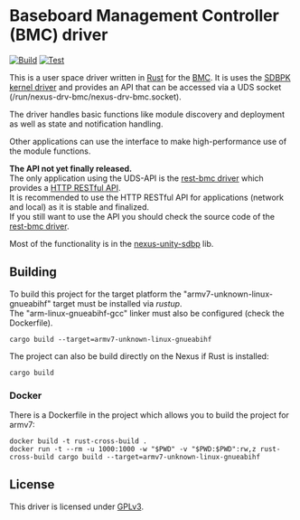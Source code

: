 # Baseboard Management Controller (BMC) driver
[![Build](https://github.com/nexus-unity/drv-bmc/actions/workflows/build.yml/badge.svg)](https://github.com/nexus-unity/drv-bmc/actions/workflows/build.yml)
[![Test](https://github.com/nexus-unity/drv-bmc/actions/workflows/test.yml/badge.svg)](https://github.com/nexus-unity/drv-bmc/actions/workflows/test.yml)

This is a user space driver written in [Rust](https://www.rust-lang.org/) for the [BMC](https://nexus-unity.com/en/modules/mainboard/).
It is uses the [SDBPK kernel driver](https://github.com/nexus-unity/kernel-driver-sdbpk) and provides an API that can be accessed via a UDS socket (/run/nexus-drv-bmc/nexus-drv-bmc.socket).

The driver handles basic functions like module discovery and deployment as well as state and notification handling.

Other applications can use the interface to make high-performance use of the module functions.

**The API not yet finally released.**  
The only application using the UDS-API is the [rest-bmc driver](https://github.com/nexus-unity/rest-bmc) which provides a [HTTP RESTful API](https://doc.nexus-unity.com/en/module-restful-api/bmc-module/).  
It is recommended to use the HTTP RESTful API for applications (network and local) as it is stable and finalized.  
If you still want to use the API you should check the source code of the [rest-bmc driver](https://github.com/nexus-unity/rest-bmc).  

Most of the functionality is in the [nexus-unity-sdbp](https://github.com/nexus-unity/rustlib-nexus-unity-sdbp) lib.


## Building
To build this project for the target platform the "armv7-unknown-linux-gnueabihf" target must be installed via *rustup*.    
The "arm-linux-gnueabihf-gcc" linker must also be configured (check the Dockerfile).
```
cargo build --target=armv7-unknown-linux-gnueabihf
```
The project can also be build directly on the Nexus if Rust is installed:
```
cargo build
```
### Docker
There is a Dockerfile in the project which allows you to build the project for armv7:
```
docker build -t rust-cross-build .
docker run -t --rm -u 1000:1000 -w "$PWD" -v "$PWD:$PWD":rw,z rust-cross-build cargo build --target=armv7-unknown-linux-gnueabihf
```

## License
This driver is licensed under [GPLv3](LICENSE).
